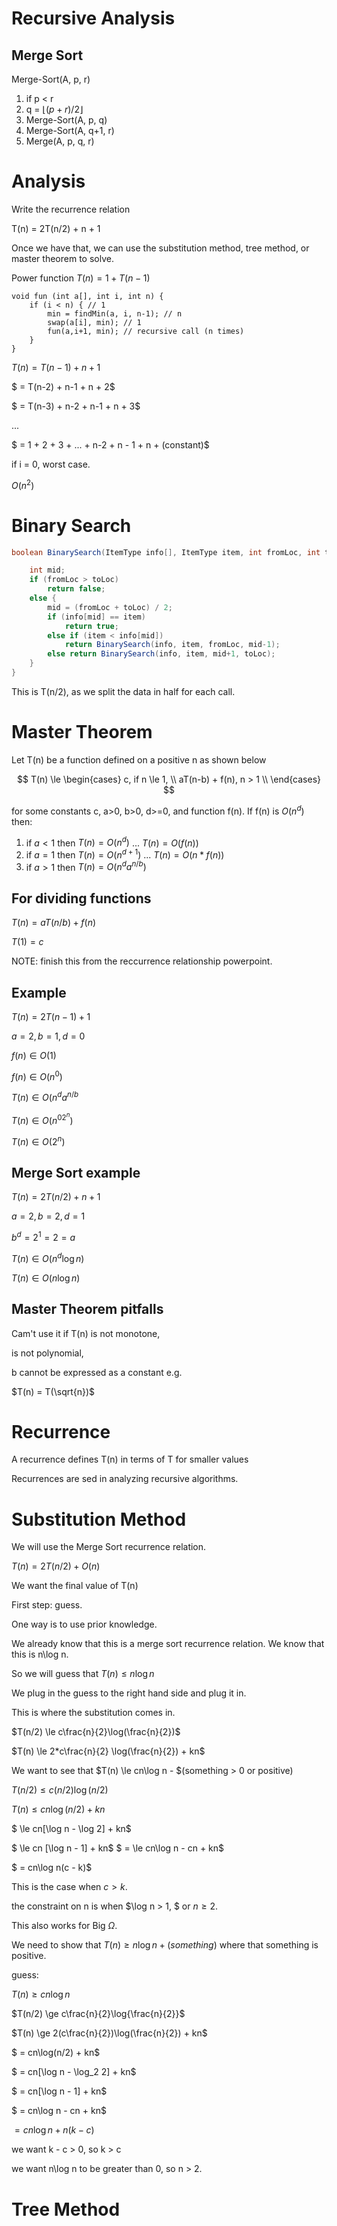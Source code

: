 # Recursive Analysis

## Merge Sort

Merge-Sort(A, p, r)
1. if p < r
2. q = $\lfloor (p + r) / 2 \rfloor$
3. Merge-Sort(A, p, q)
4. Merge-Sort(A, q+1, r)
5. Merge(A, p, q, r)

# Analysis

Write the recurrence relation

T(n) = 2T(n/2) + n + 1

Once we have that, we can use the substitution method, tree method, or master theorem to solve.

Power function
$T(n) = 1 + T(n-1)$


```
void fun (int a[], int i, int n) {
    if (i < n) { // 1
        min = findMin(a, i, n-1); // n
        swap(a[i], min); // 1
        fun(a,i+1, min); // recursive call (n times)
    }
}
```

$T(n) = T(n-1) + n + 1$

$ = T(n-2) + n-1 + n + 2$

$ = T(n-3) + n-2 + n-1 + n + 3$

$...$

$ = 1 + 2 + 3 + ... + n-2 + n - 1 + n + (constant)$

if i = 0, worst case.


$O(n^2)$

# Binary Search

```java
boolean BinarySearch(ItemType info[], ItemType item, int fromLoc, int toLoc) {

    int mid;
    if (fromLoc > toLoc)
        return false;
    else {
        mid = (fromLoc + toLoc) / 2;
        if (info[mid] == item)
            return true;
        else if (item < info[mid])
            return BinarySearch(info, item, fromLoc, mid-1);
        else return BinarySearch(info, item, mid+1, toLoc);
    }
}
```

This is T(n/2), as we split the data in half for each call.

# Master Theorem

Let T(n) be a function defined on a positive n as shown below

$$
T(n) \le \begin{cases}
    c, if n \le 1, \\
    aT(n-b) + f(n), n > 1 \\
\end{cases}
$$

for some constants c, a>0, b>0, d>=0, and function f(n). If f(n) is $O(n^d)$ then:

1. if $a<1$ then $T(n) = O(n^d)$ ... $T(n) = O(f(n))$
2. if $a = 1$ then $T(n) = O(n^{d+1})$ ... $T(n) = O(n*f(n))$
3. if $a>1$ then $T(n) = O(n^da^{n/b})$

## For dividing functions

$T(n) = aT(n/b) + f(n)$

$T(1) = c$

NOTE: finish this from the reccurrence relationship powerpoint.

## Example

$T(n) = 2T(n-1) + 1$

$a=2, b=1, d=0$

$f(n) \in O(1)$

$f(n) \in O(n^0)$

$T(n) \in O(n^da^{n/b}$

$T(n) \in O(n^02^n)$

$T(n) \in O(2^n)$

## Merge Sort example

$T(n) = 2T(n/2) + n + 1$

$a = 2, b = 2, d = 1$

$b^d = 2^1 = 2 = a$

$T(n) \in O(n^d \log n)$

$T(n) \in O(n \log n)$

## Master Theorem pitfalls

Cam't use it if T(n) is not monotone,

is not polynomial,

b cannot be expressed as a constant e.g.

$T(n) = T(\sqrt{n})$

# Recurrence
A recurrence defines T(n) in terms of T for smaller values

Recurrences are sed in analyzing recursive algorithms.

# Substitution Method
We will use the Merge Sort recurrence relation.

$T(n) = 2T(n/2) + O(n)$

We want the final value of T(n)

First step: guess.

One way is to use prior knowledge.

We already know that this is a merge sort recurrence relation. We know that this is n\log n.

So we will guess that $T(n) \le n\log n$

We plug in the guess to the right hand side and plug it in.

This is where the substitution comes in.

$T(n/2) \le c\frac{n}{2}\log(\frac{n}{2})$

$T(n) \le 2*c\frac{n}{2} \log(\frac{n}{2}) + kn$

We want to see that $T(n) \le cn\log n - $(something > 0 or positive)


$T(n/2) \le c(n/2)\log(n/2)$

$T(n) \le cn \log(n/2) + kn$

$ \le cn[\log n - \log 2] + kn$

$ \le cn [\log n - 1] + kn$
$ = \le cn\log n - cn + kn$

$ = cn\log n(c - k)$

This is the case when $c > k$.

the constraint on n is when $\log n > 1, $ or $n \ge 2$.

This also works for Big $\Omega$.

We need to show that $T(n) \ge n \log n + (something)$
where that something is positive.

guess:

$T(n) \ge cn\log n$

$T(n/2) \ge c\frac{n}{2}\log{\frac{n}{2}}$

$T(n) \ge 2(c\frac{n}{2})\log(\frac{n}{2}) + kn$

$ = cn\log(n/2) + kn$

$ = cn[\log n - \log_2 2] + kn$

$ = cn[\log n - 1] + kn$

$ = cn\log n - cn + kn$

$= cn\log n + n(k - c)$

we want k - c > 0, so k > c

we want n\log n to be greater than 0, so n > 2.
# Tree Method